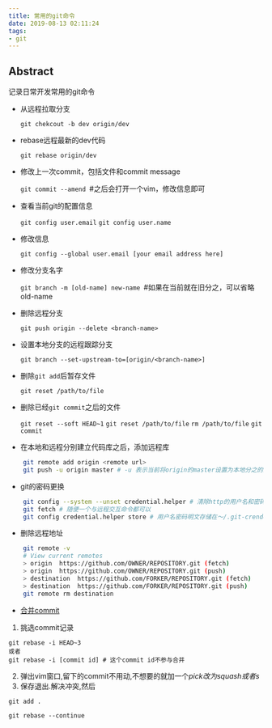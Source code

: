 ```yaml
---
title: 常用的git命令
date: 2019-08-13 02:11:24
tags:
- git
---
```


##  Abstract
记录日常开发常用的git命令
<!-- more -->
- 从远程拉取分支

    `git chekcout -b dev origin/dev`

- rebase远程最新的dev代码

    `git rebase origin/dev`

- 修改上一次commit，包括文件和commit message

    `git commit --amend `#之后会打开一个vim，修改信息即可

- 查看当前git的配置信息

    `git config user.email`
    `git config user.name`

- 修改信息

    `git config --global user.email [your email address here]`

- 修改分支名字

    `git branch -m [old-name] new-name `#如果在当前就在旧分之，可以省略old-name

- 删除远程分支

    `git push origin --delete <branch-name>`

- 设置本地分支的远程跟踪分支

    `git branch --set-upstream-to=[origin/<branch-name>]`

- 删除`git add`后暂存文件

    `git reset /path/to/file`

- 删除已经`git commit`之后的文件

    `git reset --soft HEAD~1`
    `git reset /path/to/file`
    `rm /path/to/file`
    `git commit`

- 在本地和远程分别建立代码库之后，添加远程库
```bash
    git remote add origin <remote url>
    git push -u origin master # -u 表示当前将origin的master设置为本地分之的跟踪分支
```
- git的密码更换
```bash
    git config --system --unset credential.helper # 清除http的用户名和密码
    git fetch # 随便一个与远程交互命令都可以
    git config credential.helper store # 用户名密码明文存储在～/.git-crendential文件中。http://<username>:<password>@<git的url>
```
- 删除远程地址
```bash
    git remote -v
    # View current remotes
    > origin  https://github.com/OWNER/REPOSITORY.git (fetch)
    > origin  https://github.com/OWNER/REPOSITORY.git (push)
    > destination  https://github.com/FORKER/REPOSITORY.git (fetch)
    > destination  https://github.com/FORKER/REPOSITORY.git (push)
    git remote rm destination
```
- [合并commit](https://segmentfault.com/a/1190000007748862)
1. 挑选commit记录
```
git rebase -i HEAD~3
或者
git rebase -i [commit id] # 这个commit id不参与合并
```
2. 弹出vim窗口,留下的commit不用动,不想要的就加一个*pick改为squash或者s*
3. 保存退出.解决冲突,然后
```
git add .  

git rebase --continue  
```